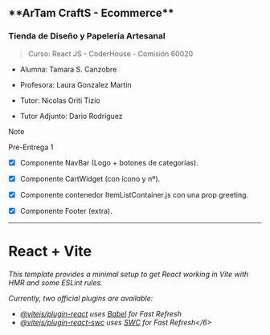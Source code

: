 <h2>**ArTam CraftS - Ecommerce**</h2>
<h3>Tienda de Diseño y Papelería Artesanal </h3>

> Curso: React JS - CoderHouse - Comisión 60020

* Alumna: Tamara S. Canzobre

* Profesora: Laura Gonzalez Martin
* Tutor: Nicolas Oriti Tizio
* Tutor Adjunto: Dario Rodriguez

> [!NOTE]
> Pre-Entrega 1

- [x] Componente NavBar (Logo + botones de categorías).
- [x] Componente CartWidget (con ícono y nº).
- [x] Componente contenedor ItemListContainer.js con una prop greeting.
- [x] Componente Footer (extra).



--------------
# React + Vite

<h6>This template provides a minimal setup to get React working in Vite with HMR and some ESLint rules.

Currently, two official plugins are available:

- [@vitejs/plugin-react](https://github.com/vitejs/vite-plugin-react/blob/main/packages/plugin-react/README.md) uses [Babel](https://babeljs.io/) for Fast Refresh
- [@vitejs/plugin-react-swc](https://github.com/vitejs/vite-plugin-react-swc) uses [SWC](https://swc.rs/) for Fast Refresh</6>
